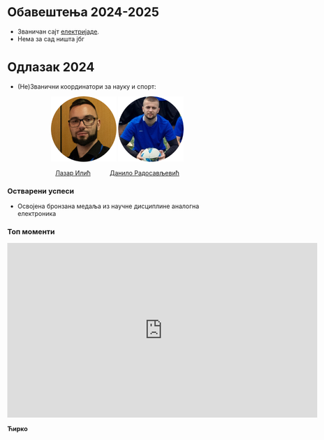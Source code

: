 # Обавештења 2024-2025

* Званичан сајт [електријаде](https://www.elektrijada.net/).
* Нема за сад ништа јбг



# Одлазак 2024

* (Не)Званични координатори за науку и спорт: 

<p align="center">
<img src="https://github.com/eirkg/elektrijada/blob/main/.slike/koordinator_nauka.png" width="150" style="margin-right:25"/>
<img src="https://github.com/eirkg/elektrijada/blob/main/.slike/koordinator_sport.png" width="150" />
</p>

<p style="text-align: center;">
  <a href="https://mail.google.com/mail/?view=cm&fs=1&tf=1&to=lazar@uni.kg.ac.rs" style="margin-right: 40px;">Лазар Илић</a>
  <a href="https://mail.google.com/mail/?view=cm&fs=1&tf=1&to=radosavljevicdanilo333@gmail.com">Данило Радосављевић</a>
</p>





### Остварени успеси

 * Освојена бронзана медаља из научне дисциплине аналогна електроника


### Топ моменти


<iframe width="710" height="400" src="https://www.youtube.com/embed/6bFPemZ9j1c" title="Elektrijada Official Aftermovie 2024" frameborder="0" allow="accelerometer; autoplay; clipboard-write; encrypted-media; gyroscope; picture-in-picture; web-share" referrerpolicy="strict-origin-when-cross-origin" allowfullscreen></iframe>

**Ћирко**


